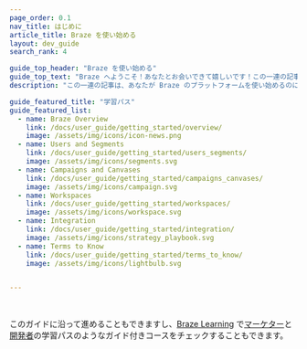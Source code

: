 ```yaml
---
page_order: 0.1
nav_title: はじめに
article_title: Braze を使い始める
layout: dev_guide
search_rank: 4

guide_top_header: "Braze を使い始める"
guide_top_text: "Braze へようこそ！あなたとお会いできて嬉しいです！この一連の記事は、あなたが Braze のプラットフォームを使い始めるのに役立ち、Braze の主要な用語、特徴、機能について紹介します。"
description: "この一連の記事は、あなたが Braze のプラットフォームを使い始めるのに役立ち、Braze の主要な用語、特徴、機能について紹介します。"

guide_featured_title: "学習パス"
guide_featured_list:
  - name: Braze Overview
    link: /docs/user_guide/getting_started/overview/
    image: /assets/img/icons/icon-news.png
  - name: Users and Segments
    link: /docs/user_guide/getting_started/users_segments/
    image: /assets/img/icons/segments.svg
  - name: Campaigns and Canvases
    link: /docs/user_guide/getting_started/campaigns_canvases/
    image: /assets/img/icons/campaign.svg
  - name: Workspaces
    link: /docs/user_guide/getting_started/workspaces/
    image: /assets/img/icons/workspace.svg
  - name: Integration
    link: /docs/user_guide/getting_started/integration/
    image: /assets/img/icons/strategy_playbook.svg
  - name: Terms to Know
    link: /docs/user_guide/getting_started/terms_to_know/
    image: /assets/img/icons/lightbulb.svg


---
```


<br>

このガイドに沿って進めることもできますし、[Braze Learning](https://learning.braze.com) で[マーケター](https://learning.braze.com/path/marketer)と[開発者](https://learning.braze.com/path/developer)の学習パスのようなガイド付きコースをチェックすることもできます。

<br> 

